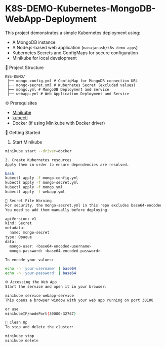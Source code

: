 # K8S-DEMO-Kubernetes-MongoDB-WebApp-Deployment
This project demonstrates a simple Kubernetes deployment using: 
- A MongoDB instance 
- A Node.js-based web application (`nanajanash/k8s-demo-apps`) 
- Kubernetes Secrets and ConfigMaps for secure configuration 
- Minikube for local development

📁 Project Structure

    K8S-DEMO/
     ├── mongo-config.yml # ConfigMap for MongoDB connection URL
     ├── mongo-secret.yml # Kubernetes Secret (excluded values)
     ├── mongo.yml # MongoDB Deployment and Service
     ├── webapp.yml # Web Application Deployment and Service

⚙️ Prerequisites

- [Minikube](https://minikube.sigs.k8s.io/docs/start/)
- [kubectl](https://kubernetes.io/docs/tasks/tools/)
- Docker (if using Minikube with Docker driver)

🚀 Getting Started

 1. Start Minikube

```bash
minikube start --driver=docker

2. Create Kubernetes resources
Apply them in order to ensure dependencies are resolved.

bash
kubectl apply -f mongo-config.yml
kubectl apply -f mongo-secret.yml
kubectl apply -f mongo.yml
kubectl apply -f webapp.yml

🔐 Secret File Warning
For security, the mongo-secret.yml in this repo excludes base64-encoded credentials.
You need to add them manually before deploying.

apiVersion: v1
kind: Secret
metadata:
  name: mongo-secret
type: Opaque
data:
  mongo-user: <base64-encoded-username>
  mongo-password: <base64-encoded-password>

To encode your values:

echo -n 'your-username' | base64
echo -n 'your-password' | base64

🌐 Accessing the Web App
Start the service and open it in your browser:

minikube service webapp-service
This opens a browser window with your web app running on port 30100

or use 
minikubeIP/nodePort(30000-32767)

🧹 Clean Up
To stop and delete the cluster:

minikube stop
minikube delete



